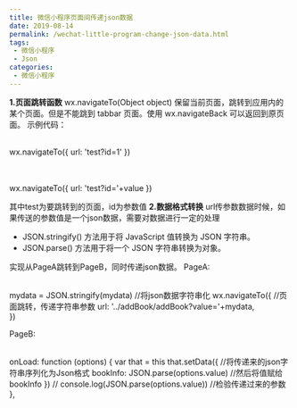 ```yaml
---
title: 微信小程序页面间传递json数据
date: 2019-08-14
permalink: /wechat-little-program-change-json-data.html
tags:
 - 微信小程序
 - Json
categories:
 - 微信小程序
---
```




**1.页面跳转函数** wx.navigateTo(Object object) 保留当前页面，跳转到应用内的某个页面。但是不能跳到 tabbar
页面。使用 wx.navigateBack 可以返回到原页面。 示例代码：


​    
    wx.navigateTo({
      url: 'test?id=1'
    })


​    
​    
    wx.navigateTo({
      url: 'test?id='+value
    })


其中test为要跳转到的页面，id为参数值 **2.数据格式转换** url传参数数据时候，如果传送的参数值是一个json数据，需要对数据进行一定的处理

  * JSON.stringify() 方法用于将 JavaScript 值转换为 JSON 字符串。
  * JSON.parse() 方法用于将一个 JSON 字符串转换为对象。

实现从PageA跳转到PageB，同时传递json数据。 PageA:


​    
    mydata = JSON.stringify(mydata)                             //将json数据字符串化
              wx.navigateTo({                                   //页面跳转，传递字符串参数
                url: '../addBook/addBook?value='+mydata,      
              })


PageB:


​    
    onLoad: function (options) {
        var that = this
        that.setData({                                          //将传递来的json字符串序列化为Json格式
          bookInfo: JSON.parse(options.value)                   //然后将值赋给bookInfo
        })
        // console.log(JSON.parse(options.value))               //检验传递过来的参数
      },

